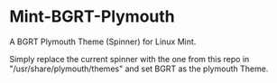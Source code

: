 # Mint-BGRT-Plymouth
A BGRT Plymouth Theme (Spinner) for Linux Mint.

Simply replace the current spinner with the one from this repo in "/usr/share/plymouth/themes" and set BGRT as the plymouth Theme.
